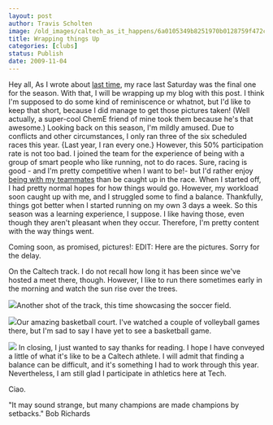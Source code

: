 ```yaml
---
layout: post
author: Travis Scholten
image: /old_images/caltech_as_it_happens/6a0105349b8251970b0128759f472c970c.jpg
title: Wrapping things Up
categories: [clubs]
status: Publish
date: 2009-11-04
---
```


Hey all,
As I wrote about [last time](https://caltech.typepad.com/caltech_as_it_happens/2009/10/being-on-the-team.html), my race last Saturday was the final one for the season. With that, I will be wrapping up my blog with this post. I think I'm supposed to do some kind of reminiscence or whatnot, but I'd like to keep that short, because I did manage to get those pictures taken! (Well actually, a super-cool ChemE friend of mine took them because he's that awesome.)
Looking back on this season, I'm mildly amused. Due to conflicts and other circumstances, I only ran three of the six scheduled races this year. {Last year, I ran every one.} However, this 50% participation rate is not too bad. I joined the team for the experience of being with a group of smart people who like running, not to do races. Sure, racing is good - and I'm pretty competitive when I want to be!- but I'd rather enjoy [being with my teammates](https://caltech.typepad.com/caltech_as_it_happens/2009/10/being-on-the-team.html) than be caught up in the race. 
When I started off, I had pretty normal hopes for how things would go. However, my workload soon caught up with me, and I struggled some to find a balance. Thankfully, things got better when I started running on my own 3 days a week. So this season was a learning experience, I suppose. I like having those, even though they aren't pleasant when they occur. Therefore, I'm pretty content with the way things went.

Coming soon, as promised, pictures!:
EDIT: Here are the pictures. Sorry for the delay.

On the Caltech track. I do not recall how long it has been since we've hosted a meet there, though. However, I like to run there sometimes early in the morning and watch the sun rise over the trees.


![](/old_images/caltech_as_it_happens/6a0105349b8251970b0120a69d18a3970b.jpg)Another shot of the track, this time showcasing the soccer field.


![](/old_images/caltech_as_it_happens/6a0105349b8251970b0128759f48cb970c.jpg)Our amazing basketball court. I've watched a couple of volleyball games there, but I'm sad to say I have yet to see a basketball game.


![](/old_images/caltech_as_it_happens/6a0105349b8251970b0120a69d1953970b.jpg)
In closing, I just wanted to say thanks for reading. I hope I have conveyed a little of what it's like to be a Caltech athlete. I will admit that finding a balance can be difficult, and it's something I had to work through this year. Nevertheless, I am still glad I participate in athletics here at Tech.

Ciao.

"It may sound strange, but many champions are made champions by setbacks." Bob Richards
